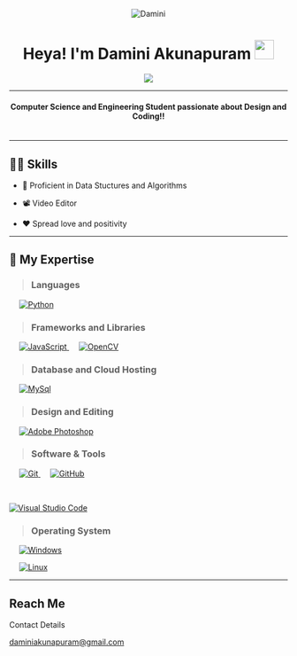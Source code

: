 <p  align="center">
  
<img src="https://komarev.com/ghpvc/?username=daminigoud06&label=Profile%20views&color=0e75b6&style=for-the-badge" alt="Damini" />
  
</p>

<h1  align="center"> 
  Heya! I'm Damini Akunapuram
  <img  src="https://tse2.mm.bing.net/th?id=OIP.YdEU3Hm4Cd_NwqgaR8sytwHaKe&pid=Api&P=0&h=180"  width="35"></h1>

<p  align="center">
<a  href="https://github.com/daminigoud06"><img  src="https://readme-typing-svg.herokuapp.com?font=Roboto+Mono&size=30&duration=3000&pause=1000&color=purple&center=true&width=500&height=50&lines=Frontend+Developer;Quick+Learner;Student;Video+Editor"></a>
</p>

<hr/>

<h4  align="center">Computer Science and Engineering Student passionate about Design and Coding!!

<br>
  
  <br>
  


</h4>

<hr/>

## 👨‍🎓 Skills

- 🦾 Proficient in Data Stuctures and Algorithms

- 📽 Video Editor

- ♥ Spread love and positivity

<hr/>




## 🎇 My Expertise

> ### Languages

  <p align="left">
  &emsp;
    <a href="https://www.python.org/" target="_blank"> 
     <img alt="Python" src="https://img.shields.io/badge/Python-FFC000?style=for-the-badge&logo=Python&logoColor=white">
   </a> 


  </p>

> ### Frameworks and Libraries

  <p align="left">
    &emsp;
    <a href="https://nodejs.org/en/" target="_blank"> 
     <img alt="JavaScript" src="https://img.shields.io/badge/node.js-6DA55F?style=for-the-badge&logo=node.js&logoColor=white">
   </a> 
  &emsp;
      <a href="https://opencv.org/" target="_blank"> 
     <img alt="OpenCV" src="https://img.shields.io/badge/opencv-5865F2?style=for-the-badge&logo=opencv&logoColor=black">
  </a>

  </p>

> ### Database and Cloud Hosting

  <p align="left">
&emsp;
    <a href="https://www.mysql.com/" target="_blank"> 
     <img alt="MySql" src="https://img.shields.io/badge/mysql-%23430098.svg?style=for-the-badge&logo=mysql&logoColor=white">
   </a> 
  </p>

> ### Design and Editing

<p align="left">
 &emsp;
    <a href="https://www.adobe.com/in/products/photoshop.html" target="_blank"> 
     <img alt="Adobe Photoshop" src="https://img.shields.io/badge/adobe%20photoshop-%2331A8FF.svg?style=for-the-badge&logo=adobephotoshop&logoColor=white">
   </a> 
 </p>

> ### Software & Tools

<p align="left">

&emsp;
<a href="https://git-scm.com/" target="_blank">
<img alt="Git" src="https://img.shields.io/badge/git-%23F05033.svg?style=for-the-badge&logo=git&logoColor=white">
</a>
&emsp;
<a href="https://github.com/" target="_blank">
<img alt="GitHub" src="https://img.shields.io/badge/github-%23121011.svg?style=for-the-badge&logo=github&logoColor=white">
</a>

&emsp;

<a href="https://code.visualstudio.com/" target="_blank">
<img alt="Visual Studio Code" src="https://img.shields.io/badge/Visual%20Studio%20Code-0078d7.svg?style=for-the-badge&logo=visual-studio-code&logoColor=white">
</a>

  </p>

> ### Operating System

  <p align="left">
&emsp;
<a href="https://www.microsoft.com/en-in/windows" target="_blank">
<img alt="Windows" src="https://img.shields.io/badge/Windows-0078D6?style=for-the-badge&logo=windows&logoColor=white">
</a>

&emsp;
<a href="https://www.linux.org/" target="_blank">
<img alt="Linux" src="https://img.shields.io/badge/Linux-FCC624?style=for-the-badge&logo=linux&logoColor=black">
</a>


  </p>

<hr/>

## Reach Me
<p>Contact Details</p>
<a  href="daminiakunapuram@gmail.com"  target="_blank">

 daminiakunapuram@gmail.com
</a>
